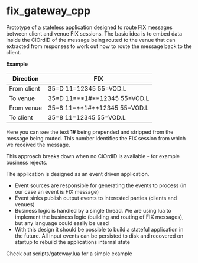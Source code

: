 # fix_gateway_cpp

Prototype of a stateless application designed to route FIX messages between client and venue FIX sessions. The basic idea is to embed data inside the ClOrdID of the message being routed to the venue that can extracted from responses to work out how to route the message back to the client.

**Example**

Direction   | FIX
------------|-------------------------
From client | 35=D 11=12345 55=VOD.L
To venue    | 35=D 11=**1#**12345 55=VOD.L
From venue  | 35=8 11=**1#**12345 55=VOD.L
To client   | 35=8 11=12345 55=VOD.L

Here you can see the text **1#** being prepended and stripped from the message being routed. This number identifies the FIX session from which we received the message.

This approach breaks down when no ClOrdID is available - for example business rejects.

The application is designed as an event driven application.

* Event sources are responsible for generating the events to process (in our case an event is FIX message)
* Event sinks publish output events to interested parties (clients and venues)
* Business logic is handled by a single thread. We are using lua to implement the business logic (building and routing of FIX messages), but any language could easily be used
* With this design it should be possible to build a stateful application in the future. All input events can be persisted to disk and recovered on startup to rebuild the applications internal state

Check out scripts/gateway.lua for a simple example
